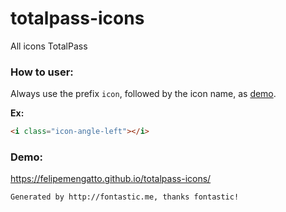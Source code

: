 # totalpass-icons
All icons TotalPass

### How to user:
Always use the prefix `icon`, followed by the icon name, as [demo](https://felipemengatto.github.io/totalpass-icons/).

**Ex:**
```html
<i class="icon-angle-left"></i>
```

### Demo:
https://felipemengatto.github.io/totalpass-icons/

```
Generated by http://fontastic.me, thanks fontastic!
```

